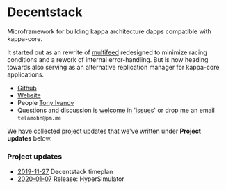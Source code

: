 # Decentstack

Microframework for building kappa architecture dapps compatible
with kappa-core.

It started out as an rewrite of [multifeed](https://github.com/kappa-db/multifeed/) redesigned to minimize racing conditions and a rework of internal error-handling.
But is now heading towards also serving as an alternative replication
manager for kappa-core applications.

* [Github](https://github.com/decentstack/decentstack)
* [Website](https://decentstack.org)
* People [Tony Ivanov](https://github.com/telamon)
* Questions and discussion is [welcome in 'issues'](https://github.com/decentstack/decentstack/issues) or drop me an email `telamohn@pm.me`

We have collected project updates that we've written under **Project updates** below.

### Project updates
* [2019-11-27](2019-11-27.md) Decentstack timeplan
* [2020-01-07](2020-01-07.md) Release: HyperSimulator

